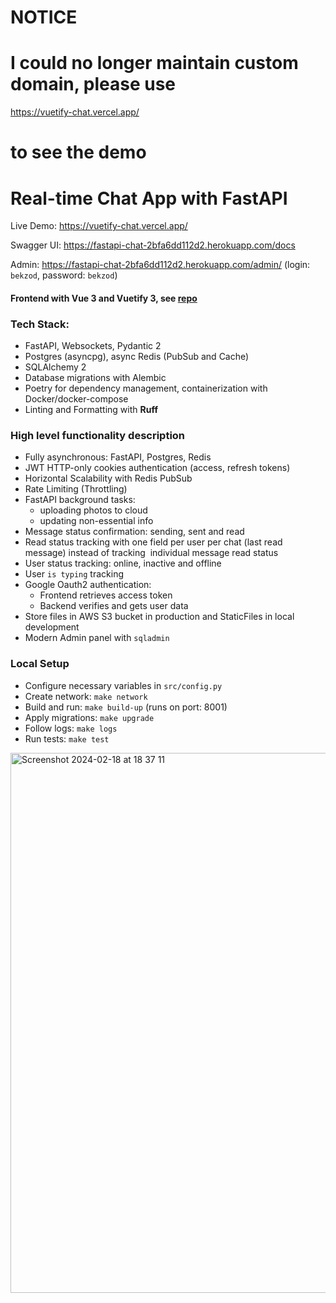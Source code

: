
# NOTICE
# I could no longer maintain custom domain, please use
https://vuetify-chat.vercel.app/
# to see the demo



# Real-time Chat App with FastAPI

Live Demo: https://vuetify-chat.vercel.app/

Swagger UI: https://fastapi-chat-2bfa6dd112d2.herokuapp.com/docs

Admin: https://fastapi-chat-2bfa6dd112d2.herokuapp.com/admin/ (login: `bekzod`, password: `bekzod`)

#### Frontend with Vue 3 and Vuetify 3, see <a href="https://github.com/notarious2/vuetify-chat">repo</a> 

### Tech Stack:
- FastAPI, Websockets, Pydantic 2
- Postgres (asyncpg), async Redis (PubSub and Cache)
- SQLAlchemy 2
- Database migrations with Alembic
- Poetry for dependency management, containerization with Docker/docker-compose
- Linting and Formatting with <strong>Ruff</strong>

### High level functionality description
- Fully asynchronous: FastAPI, Postgres, Redis
- JWT HTTP-only cookies authentication (access, refresh tokens)
- Horizontal Scalability with Redis PubSub
- Rate Limiting (Throttling)
- FastAPI background tasks: 
  - uploading photos to cloud 
  - updating non-essential info
- Message status confirmation: sending, sent and read
- Read status tracking with one field per user per chat (last read message) instead of tracking  individual message read status
- User status tracking: online, inactive and offline
- User `is typing` tracking
- Google Oauth2 authentication:
  - Frontend retrieves access token
  - Backend verifies and gets user data
- Store files in AWS S3 bucket in production and StaticFiles in local development
- Modern Admin panel with `sqladmin`

### Local Setup
- Configure necessary variables in `src/config.py`
- Create network: `make network`
- Build and run: `make build-up` (runs on port: 8001)
- Apply migrations: `make upgrade`
- Follow logs: `make logs`
- Run tests: `make test`
  
<img width="864" alt="Screenshot 2024-02-18 at 18 37 11" src="https://github.com/notarious2/fastapi-chat/assets/104051317/27df9a18-5131-4e39-a80e-103f8b9ba5e8">
